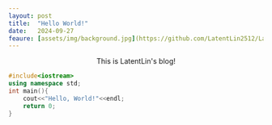 ```yaml
---
layout: post
title:  "Hello World!"
date:   2024-09-27 
feaure: [assets/img/background.jpg](https://github.com/LatentLin2512/LatentLin2512.github.io/blob/master/assets/img/background.jpg)
---
```




<center> This is LatentLin's blog! </center>
    
```cpp
#include<iostream>
using namespace std;
int main(){
    cout<<"Hello, World!"<<endl;
    return 0;
}
